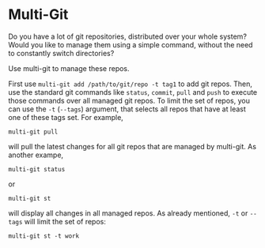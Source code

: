 # Multi-Git

Do you have a lot of git repositories, distributed over your whole system?
Would you like to manage them using a simple command, without the need to constantly
switch directories?

Use multi-git to manage these repos.

First use `multi-git add /path/to/git/repo -t tag1`
to add git repos. Then, use the standard git commands like `status`, `commit`, `pull` and
`push` to execute those commands over all managed git repos. To limit the set of
repos, you can use the `-t` (`--tags`) argument, that selects all repos that have
at least one of these tags set. For example,

```
multi-git pull
```

will pull the latest changes for all git repos that are managed by multi-git.
As another exampe,

```
multi-git status
```

or

```
multi-git st
```

will display all changes in all managed repos. As already mentioned, `-t` or `--tags`
will limit the set of repos:

```
multi-git st -t work
```
